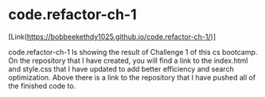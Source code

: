 # code.refactor-ch-1
[Link(https://bobbeekethdy1025.github.io/code.refactor-ch-1/)]

code.refactor-ch-1 Is showing the result of Challenge 1 of this cs bootcamp.
On the repository that I have created, you will find a link to the index.html and style.css that I have updated to add better efficiency and search optimization. 
Above there is a link to the repository that I have pushed all of the finished code to.


